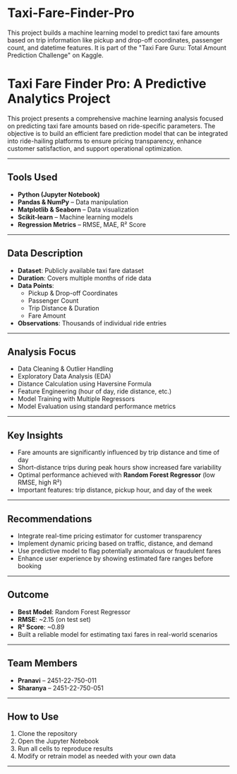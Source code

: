 # Taxi-Fare-Finder-Pro
This project builds a machine learning model to predict taxi fare amounts based on trip information like pickup and drop-off coordinates, passenger count, and datetime features. It is part of the "Taxi Fare Guru: Total Amount Prediction Challenge" on Kaggle.

#  Taxi Fare Finder Pro: A Predictive Analytics Project

This project presents a comprehensive machine learning analysis focused on predicting taxi fare amounts based on ride-specific parameters. The objective is to build an efficient fare prediction model that can be integrated into ride-hailing platforms to ensure pricing transparency, enhance customer satisfaction, and support operational optimization.

---

## Tools Used

- **Python (Jupyter Notebook)**
- **Pandas & NumPy** – Data manipulation  
- **Matplotlib & Seaborn** – Data visualization  
- **Scikit-learn** – Machine learning models  
- **Regression Metrics** – RMSE, MAE, R² Score

---

## Data Description

- **Dataset**: Publicly available taxi fare dataset  
- **Duration**: Covers multiple months of ride data  
- **Data Points**:
  - Pickup & Drop-off Coordinates  
  - Passenger Count  
  - Trip Distance & Duration  
  - Fare Amount  
- **Observations**: Thousands of individual ride entries

---

## Analysis Focus

- Data Cleaning & Outlier Handling  
- Exploratory Data Analysis (EDA)  
- Distance Calculation using Haversine Formula  
- Feature Engineering (hour of day, ride distance, etc.)  
- Model Training with Multiple Regressors  
- Model Evaluation using standard performance metrics

---

## Key Insights

- Fare amounts are significantly influenced by trip distance and time of day  
- Short-distance trips during peak hours show increased fare variability  
- Optimal performance achieved with **Random Forest Regressor** (low RMSE, high R²)  
- Important features: trip distance, pickup hour, and day of the week

---

## Recommendations

- Integrate real-time pricing estimator for customer transparency  
- Implement dynamic pricing based on traffic, distance, and demand  
- Use predictive model to flag potentially anomalous or fraudulent fares  
- Enhance user experience by showing estimated fare ranges before booking

---

## Outcome

- **Best Model**: Random Forest Regressor  
- **RMSE**: ~2.15 (on test set)  
- **R² Score**: ~0.89  
- Built a reliable model for estimating taxi fares in real-world scenarios

---

## Team Members

- **Pranavi** – 2451-22-750-011  
- **Sharanya** – 2451-22-750-051

---

## How to Use

1. Clone the repository  
2. Open the Jupyter Notebook  
3. Run all cells to reproduce results  
4. Modify or retrain model as needed with your own data

---


